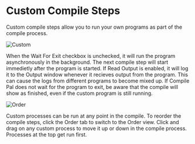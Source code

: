 # Custom Compile Steps

Custom compile steps allow you to run your own programs as part of the compile process.

![Custom](https://i.imgur.com/nZ3LPua.png)

When the Wait For Exit checkbox is unchecked, it will run the program asynchronously in the background. 
The next compile step will start immedietly after the program is started. 
If Read Output is enabled, it will log it to the Output window whenever it recieves output from the program.
This can cause the logs from different programs to become mixed up. If Compile Pal does not wait for the program to exit, be aware that the compile will show as finished, even if the custom program is still running.

![Order](https://i.imgur.com/QyYpBDx.png)

Custom processes can be run at any point in the compile. To reorder the compile steps, click the Order tab to switch to the Order view. 
Click and drag on any custom process to move it up or down in the compile process.
Processes at the top get run first.
